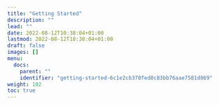 ```yaml
---
title: "Getting Started"
description: ""
lead: ""
date: 2022-08-12T10:38:04+01:00
lastmod: 2022-08-12T10:38:04+01:00
draft: false
images: []
menu:
  docs:
    parent: ""
    identifier: "getting-started-6c1e2cb370fed0c83bb76aae7581d869"
weight: 102
toc: true
---
```

